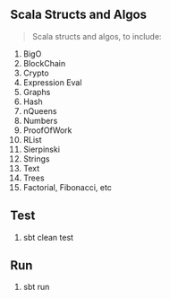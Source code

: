 Scala Structs and Algos
-----------------------
>Scala structs and algos, to include:
1. BigO
2. BlockChain
3. Crypto
4. Expression Eval
5. Graphs
6. Hash
7. nQueens   
8. Numbers
9. ProofOfWork
10. RList
11. Sierpinski   
12. Strings
13. Text    
14. Trees
15. Factorial, Fibonacci, etc

Test
----
1. sbt clean test

Run
---
1. sbt run